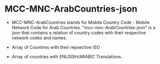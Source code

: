 # MCC-MNC-ArabCountries-json

- MCC-MNC-ArabCountries stands for Mobile Country Code - Mobile Network Code for Arab Countries. "mcc-mnc-ArabCountries-json" is a json that contains a relation of country codes with their respective network codes and names.

- Array of Countires with their repsective ISO 

- Array of countries with ENLGISH/ARABIC Translations. 
